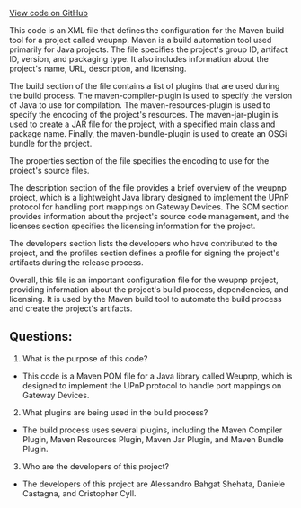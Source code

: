 [View code on GitHub](https://github.com/ergoplatform/ergo/target/streams/_global/assemblyOption/_global/streams/assembly/71deba93764d2ba5991a66b471209da0ba98e900_b99cd791ede89b7c17426e6c51a0f171dc925def_da39a3ee5e6b4b0d3255bfef95601890afd80709/META-INF/maven/org.bitlet/weupnp/pom.xml)

This code is an XML file that defines the configuration for the Maven build tool for a project called weupnp. Maven is a build automation tool used primarily for Java projects. The file specifies the project's group ID, artifact ID, version, and packaging type. It also includes information about the project's name, URL, description, and licensing.

The build section of the file contains a list of plugins that are used during the build process. The maven-compiler-plugin is used to specify the version of Java to use for compilation. The maven-resources-plugin is used to specify the encoding of the project's resources. The maven-jar-plugin is used to create a JAR file for the project, with a specified main class and package name. Finally, the maven-bundle-plugin is used to create an OSGi bundle for the project.

The properties section of the file specifies the encoding to use for the project's source files.

The description section of the file provides a brief overview of the weupnp project, which is a lightweight Java library designed to implement the UPnP protocol for handling port mappings on Gateway Devices. The SCM section provides information about the project's source code management, and the licenses section specifies the licensing information for the project.

The developers section lists the developers who have contributed to the project, and the profiles section defines a profile for signing the project's artifacts during the release process.

Overall, this file is an important configuration file for the weupnp project, providing information about the project's build process, dependencies, and licensing. It is used by the Maven build tool to automate the build process and create the project's artifacts.
## Questions: 
 1. What is the purpose of this code?
- This code is a Maven POM file for a Java library called Weupnp, which is designed to implement the UPnP protocol to handle port mappings on Gateway Devices.

2. What plugins are being used in the build process?
- The build process uses several plugins, including the Maven Compiler Plugin, Maven Resources Plugin, Maven Jar Plugin, and Maven Bundle Plugin.

3. Who are the developers of this project?
- The developers of this project are Alessandro Bahgat Shehata, Daniele Castagna, and Cristopher Cyll.